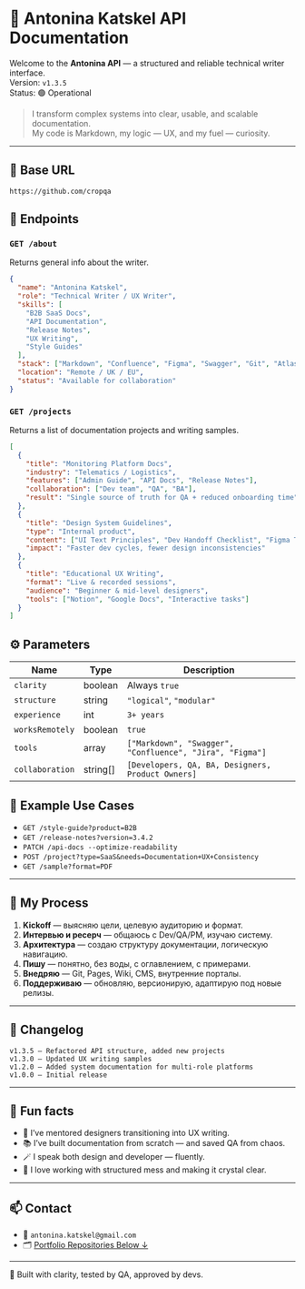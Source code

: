 # 📘 Antonina Katskel API Documentation

Welcome to the **Antonina API** — a structured and reliable technical writer interface.  
Version: `v1.3.5`  
Status: 🟢 Operational

> I transform complex systems into clear, usable, and scalable documentation.  
> My code is Markdown, my logic — UX, and my fuel — curiosity.

---

## 📍 Base URL

```
https://github.com/cropqa
```


## 🔗 Endpoints

### `GET /about`  
Returns general info about the writer.

```json
{
  "name": "Antonina Katskel",
  "role": "Technical Writer / UX Writer",
  "skills": [
    "B2B SaaS Docs",
    "API Documentation",
    "Release Notes",
    "UX Writing",
    "Style Guides"
  ],
  "stack": ["Markdown", "Confluence", "Figma", "Swagger", "Git", "Atlassian"],
  "location": "Remote / UK / EU",
  "status": "Available for collaboration"
}
```


### `GET /projects`  
Returns a list of documentation projects and writing samples.

```json
[
  {
    "title": "Monitoring Platform Docs",
    "industry": "Telematics / Logistics",
    "features": ["Admin Guide", "API Docs", "Release Notes"],
    "collaboration": ["Dev team", "QA", "BA"],
    "result": "Single source of truth for QA + reduced onboarding time"
  },
  {
    "title": "Design System Guidelines",
    "type": "Internal product",
    "content": ["UI Text Principles", "Dev Handoff Checklist", "Figma Tokens Guide"],
    "impact": "Faster dev cycles, fewer design inconsistencies"
  },
  {
    "title": "Educational UX Writing",
    "format": "Live & recorded sessions",
    "audience": "Beginner & mid-level designers",
    "tools": ["Notion", "Google Docs", "Interactive tasks"]
  }
]
```


## ⚙️ Parameters

| Name             | Type     | Description                                                  |
|------------------|----------|--------------------------------------------------------------|
| `clarity`        | boolean  | Always `true`                                                |
| `structure`      | string   | `"logical"`, `"modular"`                                     |
| `experience`     | int      | `3+ years`                                                  |
| `worksRemotely`  | boolean  | `true`                                                       |
| `tools`          | array    | `["Markdown", "Swagger", "Confluence", "Jira", "Figma"]`     |
| `collaboration`  | string[] | `[Developers, QA, BA, Designers, Product Owners]`            |


## 🧪 Example Use Cases

- `GET /style-guide?product=B2B`  
- `GET /release-notes?version=3.4.2`  
- `PATCH /api-docs --optimize-readability`  
- `POST /project?type=SaaS&needs=Documentation+UX+Consistency`  
- `GET /sample?format=PDF`

---

## 🧭 My Process

1. **Kickoff** — выясняю цели, целевую аудиторию и формат.  
2. **Интервью и ресерч** — общаюсь с Dev/QA/PM, изучаю систему.  
3. **Архитектура** — создаю структуру документации, логическую навигацию.  
4. **Пишу** — понятно, без воды, с оглавлением, с примерами.  
5. **Внедряю** — Git, Pages, Wiki, CMS, внутренние порталы.  
6. **Поддерживаю** — обновляю, версионирую, адаптирую под новые релизы.

---

## 📝 Changelog

```
v1.3.5 – Refactored API structure, added new projects  
v1.3.0 – Updated UX writing samples  
v1.2.0 – Added system documentation for multi-role platforms  
v1.0.0 – Initial release  
```

---

## 💬 Fun facts

- 🧠 I’ve mentored designers transitioning into UX writing.  
- 📚 I’ve built documentation from scratch — and saved QA from chaos.  
- 🪄 I speak both design and developer — fluently.  
- 🧩 I love working with structured mess and making it crystal clear.

---

## 📫 Contact

- 📧 `antonina.katskel@gmail.com`  
- 🗂️ [Portfolio Repositories Below ↓](#)

---

🧭 Built with clarity, tested by QA, approved by devs.
